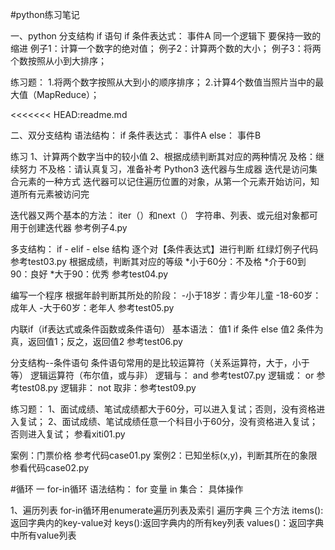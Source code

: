  #python练习笔记

一、python   分支结构
if   语句
if 条件表达式：
事件A
同一个逻辑下   要保持一致的缩进
例子1：计算一个数字的绝对值；
例子2：计算两个数的大小；
例子3：将两个数按照从小到大排序；

练习题：
1.将两个数字按照从大到小的顺序排序；
2.计算4个数值当照片当中的最大值（MapReduce）；

<<<<<<< HEAD:readme.md

二、双分支结构
语法结构：
if 条件表达式：
事件A
else：
事件B

练习
1、计算两个数字当中的较小值
2、根据成绩判断其对应的两种情况
及格：继续努力
不及格：请认真复习，准备补考
Python3 迭代器与生成器
迭代是访问集合元素的一种方式
迭代器可以记住遍历位置的对象，从第一个元素开始访问，知道所有元素被访问完

迭代器又两个基本的方法：
iter（）和next（）
字符串、列表、或元组对象都可用于创建迭代器
参考例子4.py

多支结构：
if - elif - else 结构
逐个对【条件表达式】进行判断
红绿灯例子代码参考test03.py
根据成绩，判断其对应的等级
*小于60分：不及格
*介于60到90：良好
*大于90：优秀
参考test04.py

编写一个程序
根据年龄判断其所处的阶段：
-小于18岁：青少年儿童
-18-60岁：成年人
-大于60岁：老年人
参考test05.py


内联if（if表达式或条件函数或条件语句）
基本语法：
值1 if 条件 else 值2
条件为真，返回值1；反之，返回值2
参考test06.py

分支结构--条件语句
条件语句常用的是比较运算符（关系运算符，大于，小于等）
逻辑运算符（布尔值，或与非）
逻辑与：
and
参考test07.py
逻辑或：
or
参考test08.py
逻辑非：
not
取非：参考test09.py

练习题：
1、面试成绩、笔试成绩都大于60分，可以进入复试；否则，没有资格进入复试；
2、面试成绩、笔试成绩任意一个科目小于60分，没有资格进入复试；否则进入复试；
参看xiti01.py

案例：门票价格
参考代码case01.py
案例2：已知坐标(x,y)，判断其所在的象限
参看代码case02.py

#循环
一  for-in循环
语法结构：
for 变量 in 集合：
    具体操作

1、遍历列表
for-in循环用enumerate遍历列表及索引
 遍历字典
 三个方法
 items():返回字典内的key-value对
 keys():返回字典内的所有key列表
 values()：返回字典中所有value列表